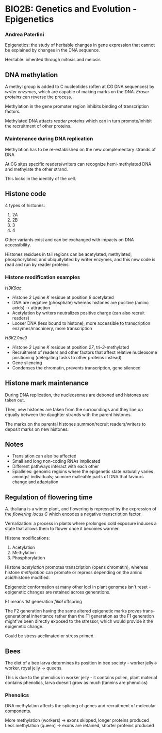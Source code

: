 # BIO2B: Genetics and Evolution - Epigenetics
### Andrea Paterlini

Epigenetics: the study of heritable changes in gene expression that cannot be explained by changes in the DNA sequence.

Heritable: inherited through mitosis and meiosis 

## DNA methylation
A methyl group is added to C nucleotides (often at CG DNA sequences) by *writer enzymes*, which are capable of making marks on the DNA. *Eraser proteins* can reverse the process.

Methylation in the gene promoter region inhibits binding of transcription factors.

Methylated DNA attacts *reader proteins* which can in turn promote/inhibit the recruitment of other proteins.

### Maintenance during DNA replication
Methylation has to be re-established on the new complementary strands of DNA.

At CG sites specific readers/writers can recognize hemi-methylated DNA and methylate the other strand.

This locks in the identity of the cell.

## Histone code
4 types of histones:
1. 2A
2. 2B
3. 3
4. 4

Other variants exist and can be exchanged with impacts on DNA accessibility.

Histones residues in tail regions can be acetylated, methylated, phosphorylated, and ubiquitylated by writer enzymes, and this new code is read and run by reader proteins.

### Histone modification examples
*H3K9ac*
* *H*istone *3* Lysine *K* residue at position *9* *ac*etylated
* DNA are negative (phosphate) whereas histones are positive (amino acids) -> attraction
* Acetylation by writers neutralizes positive charge (can also recruit readers)
* Looser DNA (less bound to histone), more accessible to transcription enzymes/machinery, more transcription

*H3K27me3*
* *H*istone *3* Lysine *K* residue at position *27*, tri-*3*-methylated
* Recruitment of readers and other factors that affect relative nucleosome positioning (delegating tasks to other proteins instead)
* Gene silencing
* Condenses the chromatin, prevents transcription, gene silenced

## Histone mark maintenance
During DNA replication, the nucleosomes are deboned and histones are taken out. 

Then, new histones are taken from the surroundings and they line up equally between the daughter strands with the parent histones.

The marks on the parental histones summon/recruit readers/writers to deposit marks on new histones.

## Notes
* Translation can also be affected
* Small and long non-coding RNAs implicated
* Different pathways interact with each other
* Epialleles: genomic regions where the epigenetic state naturally varies amongst individuals; so more malleable parts of DNA that favours change and adaptation

## Regulation of flowering time
A. thaliana is a winter plant, and flowering is repressed by the expression of the *flowering locus C* which encodes a negative transcription factor.

Vernalization: a process in plants where prolonged cold exposure induces a state that allows them to flower once it becomes warmer.

Histone modifications:
1. Acetylation
2. Methylation
3. Phosphorylation

Histone *acetylation* promotes transcription (opens chromatin), whereas histone *methylation* can promote or repress depending on the amino acid/histone modified.

Epigenetic conformation at many other loci in plant genomes isn't reset - epigenetic changes are retained across generations.

F1 means 1st generation *filial* offspring

The F2 generation having the same altered epigenetic marks proves trans-generational inheritance rather than the F1 generation as the F1 generation might've been directly exposed to the stressor, which would provide it the epigenetic change.

Could be stress acclimated or stress primed.

## Bees
The diet of a bee larva determines its position in bee society - worker jelly-> worker, royal jelly -> queens.

This is due to the phenolics in worker jelly - it contains pollen, plant material contains phenolics, larva doesn't grow as much (tannins are phenolics)

### Phenolics
DNA methylation affects the splicing of genes and recruitment of molecular components.

More methylation (workers) -> exons skipped, longer proteins produced
Less methylation (queen) -> exons are retained, shorter proteins produced
